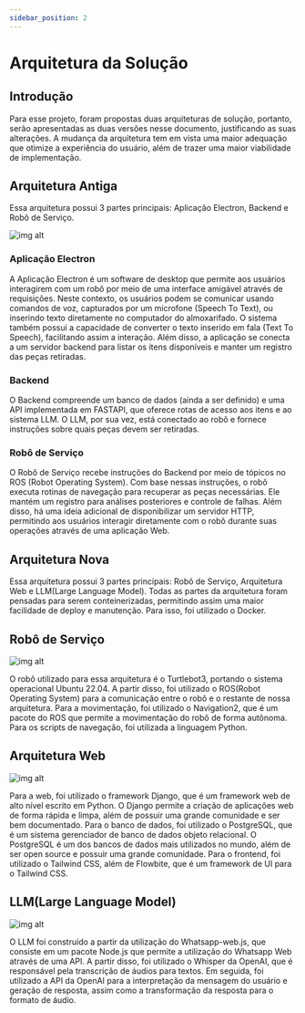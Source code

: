 ```yaml
---
sidebar_position: 2
---
```


# Arquitetura da Solução

## Introdução

Para esse projeto, foram propostas duas arquiteturas de solução, portanto, serão apresentadas as duas versões nesse documento, justificando as suas alterações. A mudança da arquitetura tem em vista uma maior adequação que otimize a experiência do usuário, além de trazer uma maior viabilidade de implementação.

## Arquitetura Antiga

Essa arquitetura possui 3 partes principais: Aplicação Electron, Backend e Robô de Serviço.

![img alt](/img/arquitetura_antiga.png)


### Aplicação Electron

A Aplicação Electron é um software de desktop que permite aos usuários interagirem com um robô por meio de uma interface amigável através de requisições. Neste contexto, os usuários podem se comunicar usando comandos de voz, capturados por um microfone (Speech To Text), ou inserindo texto diretamente no computador do almoxarifado. O sistema também possui a capacidade de converter o texto inserido em fala (Text To Speech), facilitando assim a interação. Além disso, a aplicação se conecta a um servidor backend para listar os itens disponíveis e manter um registro das peças retiradas.

### Backend

O Backend compreende um banco de dados (ainda a ser definido) e uma API implementada em FASTAPI, que oferece rotas de acesso aos itens e ao sistema LLM. O LLM, por sua vez, está conectado ao robô e fornece instruções sobre quais peças devem ser retiradas.

### Robô de Serviço

O Robô de Serviço recebe instruções do Backend por meio de tópicos no ROS (Robot Operating System). Com base nessas instruções, o robô executa rotinas de navegação para recuperar as peças necessárias. Ele mantém um registro para análises posteriores e controle de falhas. Além disso, há uma ideia adicional de disponibilizar um servidor HTTP, permitindo aos usuários interagir diretamente com o robô durante suas operações através de uma aplicação Web.

## Arquitetura Nova

Essa arquitetura possui 3 partes principais: Robô de Serviço, Arquitetura Web e LLM(Large Language Model). Todas as partes da arquitetura foram pensadas para serem conteinerizadas, permitindo assim uma maior facilidade de deploy e manutenção. Para isso, foi utilizado o Docker.

## Robô de Serviço

![img alt](/img/arquitetura_turtlebot.png)

O robô utilizado para essa arquitetura é o Turtlebot3, portando o sistema operacional Ubuntu 22.04. A partir disso, foi utilizado o ROS(Robot Operating System) para a comunicação entre o robô e o restante de nossa arquitetura. Para a movimentação, foi utilizado o Navigation2, que é um pacote do ROS que permite a movimentação do robô de forma autônoma. Para os scripts de navegação, foi utilizada a linguagem Python.

## Arquitetura Web

![img alt](/img/arquitetura_web.png)

Para a web, foi utilizado o framework Django, que é um framework web de alto nível escrito em Python. O Django permite a criação de aplicações web de forma rápida e limpa, além de possuir uma grande comunidade e ser bem documentado. Para o banco de dados, foi utilizado o PostgreSQL, que é um sistema gerenciador de banco de dados objeto relacional. O PostgreSQL é um dos bancos de dados mais utilizados no mundo, além de ser open source e possuir uma grande comunidade. Para o frontend, foi utilizado o Tailwind CSS, além de Flowbite, que é um framework de UI para o Tailwind CSS.

## LLM(Large Language Model)

![img alt](/img/arquitetura_llm.png)

O LLM foi construído a partir da utilização do Whatsapp-web.js, que consiste em um pacote Node.js que permite a utilização do Whatsapp Web através de uma API. A partir disso, foi utilizado o Whisper da OpenAI, que é responsável pela transcrição de áudios para textos. Em seguida, foi utilizado a API da OpenAI para a interpretação da mensagem do usuário e geração de resposta, assim como a transformação da resposta para o formato de áudio.